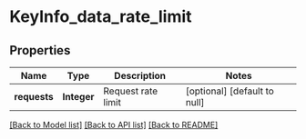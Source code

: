 # KeyInfo_data_rate_limit
## Properties

| Name | Type | Description | Notes |
|------------ | ------------- | ------------- | -------------|
| **requests** | **Integer** | Request rate limit | [optional] [default to null] |

[[Back to Model list]](../README.md#documentation-for-models) [[Back to API list]](../README.md#documentation-for-api-endpoints) [[Back to README]](../README.md)

